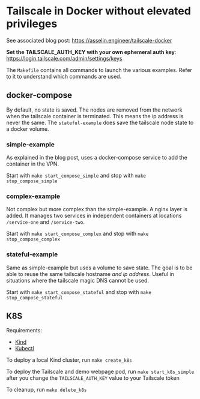 # Tailscale in Docker without elevated privileges

See associated blog post: <https://asselin.engineer/tailscale-docker>

**Set the TAILSCALE_AUTH_KEY with your own ephemeral auth key**: <https://login.tailscale.com/admin/settings/keys>

The `Makefile` contains all commands to launch the various examples. Refer to it to understand which commands are used.

## docker-compose

By default, no state is saved. The nodes are removed from the network when the tailscale container is terminated. This means the ip address is never the same.
The `stateful-example` does save the tailscale node state to a docker volume.

### simple-example

As explained in the blog post, uses a docker-compose service to add the container in the VPN.

Start with `make start_compose_simple` and stop with `make stop_compose_simple`

### complex-example

Not complex but more complex than the simple-example.
A nginx layer is added. It manages two services in independent containers at locations `/service-one` and `/service-two`.

Start with `make start_compose_complex` and stop with `make stop_compose_complex`

### stateful-example

Same as simple-example but uses a volume to save state. The goal is to be able to reuse the same tailscale hostname _and ip address_.
Useful in situations where the tailscale magic DNS cannot be used.

Start with `make start_compose_stateful` and stop with `make stop_compose_stateful`

## K8S

Requirements:

- [Kind](https://kind.sigs.k8s.io/docs/user/quick-start/#installing-with-a-package-manager)
- [Kubectl](https://kubernetes.io/docs/tasks/tools/)

To deploy a local Kind cluster, run `make create_k8s`

To deploy the Tailscale and demo webpage pod, run `make start_k8s_simple` after you change the `TAILSCALE_AUTH_KEY` value to your Tailscale token

To cleanup, run `make delete_k8s`
